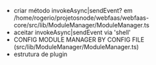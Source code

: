 * criar método invokeAsync|sendEvent? em /home/rogerio/projetosnode/webfaas/webfaas-core/src/lib/ModuleManager/ModuleManager.ts
* aceitar invokeAsync|sendEvent via 'shell'
* CONFIG MODULE MANAGER BY CONFIG FILE (src/lib/ModuleManager/ModuleManager.ts)
* estrutura de plugin